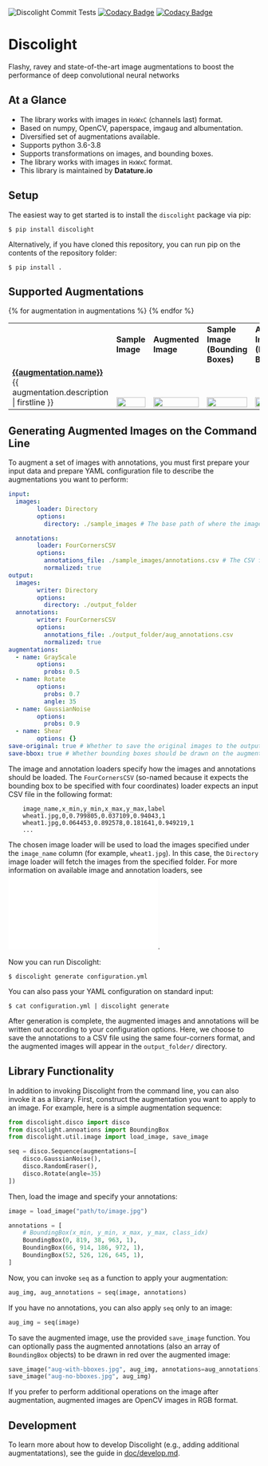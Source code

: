 ![Discolight Commit Tests](https://github.com/datature/discolight/workflows/Discolight%20Commit%20Tests/badge.svg?branch=master)
[![Codacy Badge](https://app.codacy.com/project/badge/Grade/0ee00f7675c04c3184d7a95cbba9f28c)](https://www.codacy.com/gh/datature/discolight?utm_source=github.com&amp;utm_medium=referral&amp;utm_content=datature/discolight&amp;utm_campaign=Badge_Grade)
[![Codacy Badge](https://app.codacy.com/project/badge/Coverage/0ee00f7675c04c3184d7a95cbba9f28c)](https://www.codacy.com/gh/datature/discolight?utm_source=github.com&utm_medium=referral&utm_content=datature/discolight&utm_campaign=Badge_Coverage)
# Discolight

Flashy, ravey and state-of-the-art image augmentations to boost the
performance of deep convolutional neural networks

## At a Glance

  - The library works with images in `HxWxC` (channels last) format.
  - Based on numpy, OpenCV, paperspace, imgaug and albumentation.
  - Diversified set of augmentations available.
  - Supports python 3.6-3.8
  - Supports transformations on images, and bounding boxes.
  - The library works with images in `HxWxC` format.
  - This library is maintained by **Datature.io**

## Setup

The easiest way to get started is to install the `discolight` package
via pip:

	$ pip install discolight

Alternatively, if you have cloned this repository, you can run pip on
the contents of the repository folder:

	$ pip install .
	
## Supported Augmentations

<table style="width: 100%">
<tr>
	<td>&nbsp;</td>
	<td><b>Sample Image</b></td>
	<td><b>Augmented<br/>Image</b></td>
	<td><b>Sample Image (Bounding Boxes)</b></td>
	<td><b>Augmented<br/>Image (Bounding Boxes)</b></td>
</tr>
{% for augmentation in augmentations %}
<tr>

<td style="width: 20%">
<b><a href="doc/discolight.md#{{ augmentation.name }}">{{augmentation.name}}</a></b>
<br/>
{{ augmentation.description | firstline }}
</td>

<td style="width: 20%; vertical-align: bottom">
<img src="{{image_root}}{{ augmentation.sample_image }}" style="display: block; width: 100%"/>
</td>

<td style="width: 20%; vertical-align: bottom">
<img src="{{image_root}}{{ augmentation.augmented_image }}" style="display: block; width: 100%"/>
</td>

<td style="width: 20%; vertical-align: bottom">
<img src="{{image_root}}{{ augmentation.sample_image_bboxes }}" style="display: block; width: 100%"/>
</td>

<td style="width: 20%; vertical-align: bottom">
<img src="{{image_root}}{{ augmentation.augmented_image_bboxes }}" style="display: block; width: 100%"/>
</td>

</tr>
{% endfor %}
</table>

## Generating Augmented Images on the Command Line

To augment a set of images with annotations, you must first prepare
your input data and prepare YAML configuration file to describe the
augmentations you want to perform:
```yaml
input:
  images:
        loader: Directory
        options:
          directory: ./sample_images # The base path of where the images are stored

  annotations:
        loader: FourCornersCSV
        options:
          annotations_file: ./sample_images/annotations.csv # The CSV file with annotations
          normalized: true
output:
  images:
        writer: Directory
        options:
          directory: ./output_folder
  annotations:
        writer: FourCornersCSV
        options:
          annotations_file: ./output_folder/aug_annotations.csv
          normalized: true
augmentations:
  - name: GrayScale
        options:
          probs: 0.5
  - name: Rotate
        options:
          probs: 0.7
          angle: 35
  - name: GaussianNoise
        options:
          probs: 0.9
  - name: Shear
        options: {}
save-original: true # Whether to save the original images to the output folder
save-bbox: true # Whether bounding boxes should be drawn on the augmented images
```	
The image and annotation loaders specify how the images and
annotations should be loaded. The `FourCornersCSV` (so-named because
it expects the bounding box to be specified with four coordinates)
loader expects an input CSV file in the following format:
```csv
	image_name,x_min,y_min,x_max,y_max,label
	wheat1.jpg,0,0.799805,0.037109,0.94043,1
	wheat1.jpg,0.064453,0.892578,0.181641,0.949219,1
	...
```
The chosen image loader will be used to load the images specified
under the `image_name` column (for example, `wheat1.jpg`). In this
case, the `Directory` image loader will fetch the images from the
specified folder. For more information on available image and
annotation loaders, see ![doc/discolight.md](doc/discolight.md).

Now you can run Discolight:

	$ discolight generate configuration.yml

You can also pass your YAML configuration on standard input:

	$ cat configuration.yml | discolight generate

After generation is complete, the augmented images and annotations
will be written out according to your configuration options. Here, we
choose to save the annotations to a CSV file using the same
four-corners format, and the augmented images will appear in the
`output_folder/` directory.

## Library Functionality

In addition to invoking Discolight from the command line, you can also
invoke it as a library. First, construct the augmentation you want to
apply to an image. For example, here is a simple augmentation
sequence:
```python
from discolight.disco import disco
from discolight.annoations import BoundingBox
from discolight.util.image import load_image, save_image

seq = disco.Sequence(augmentations=[
	disco.GaussianNoise(),
	disco.RandomEraser(),
	disco.Rotate(angle=35)
])
```	
Then, load the image and specify your annotations:
```python
image = load_image("path/to/image.jpg")

annotations = [
	# BoundingBox(x_min, y_min, x_max, y_max, class_idx)
	BoundingBox(0, 819, 38, 963, 1),
	BoundingBox(66, 914, 186, 972, 1),
	BoundingBox(52, 526, 126, 645, 1),
]
```	
Now, you can invoke `seq` as a function to apply your augmentation:
```python
aug_img, aug_annotations = seq(image, annotations)
```
If you have no annotations, you can also apply `seq` only to an image:
```python
aug_img = seq(image)
```
To save the augmented image, use the provided `save_image`
function. You can optionally pass the augmented annotations (also an
array of `BoundingBox` objects) to be drawn in red over the augmented
image:
```python
save_image("aug-with-bboxes.jpg", aug_img, annotations=aug_annotations)
save_image("aug-no-bboxes.jpg", aug_img)
```
If you prefer to perform additional operations on the image after
augmentation, augmented images are OpenCV images in RGB format.

## Development

To learn more about how to develop Discolight (e.g., adding additional
augmentatations), see the guide in [doc/develop.md](doc/develop.md).
